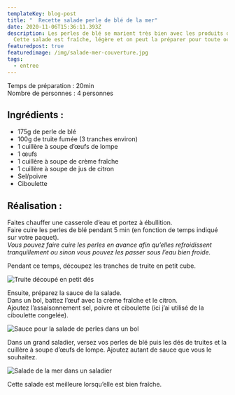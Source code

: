 ```yaml
---
templateKey: blog-post
title: "  Recette salade perle de blé de la mer"
date: 2020-11-06T15:36:11.393Z
description: Les perles de blé se marient très bien avec les produits de la mer.
  Cette salade est fraîche, légère et on peut la préparer pour toute occasion.
featuredpost: true
featuredimage: /img/salade-mer-couverture.jpg
tags:
  - entree
---
```

Temps de préparation : 20min\
Nombre de personnes : 4 personnes

## Ingrédients :

* 175g de perle de blé
* 100g de truite fumée (3 tranches environ)
* 1 cuillère à soupe d’œufs de lompe
* 1 œufs
* 1 cuillère à soupe de crème fraîche
* 1 cuillère à soupe de jus de citron
* Sel/poivre
* Ciboulette

## Réalisation :

Faites chauffer une casserole d’eau et portez à ébullition.\
Faire cuire les perles de blé pendant 5 min (en fonction de temps indiqué sur votre paquet).\
*Vous pouvez faire cuire les perles en avance afin qu’elles refroidissent tranquillement ou sinon vous pouvez les passer sous l’eau bien froide.* 

Pendant ce temps, découpez les tranches de truite en petit cube.

![Truite découpé en petit dés](/img/truite.jpg "Truite découpé en petit dés")

Ensuite, préparez la sauce de la salade.\
Dans un bol, battez l’œuf avec la crème fraîche et le citron.\
Ajoutez l’assaisonnement sel, poivre et ciboulette (ici j’ai utilisé de la ciboulette congelée).

![Sauce pour la salade de perles dans un bol ](/img/sauce-salade-perle-de-ble.jpg "Sauce")

Dans un grand saladier, versez vos perles de blé puis les dés de truites et la cuillère à soupe d’œufs de lompe. Ajoutez autant de sauce que vous le souhaitez.

![Salade de la mer dans un saladier](/img/salade-de-la-mer.jpg "Salade de la mer")

Cette salade est meilleure lorsqu’elle est bien fraîche.
